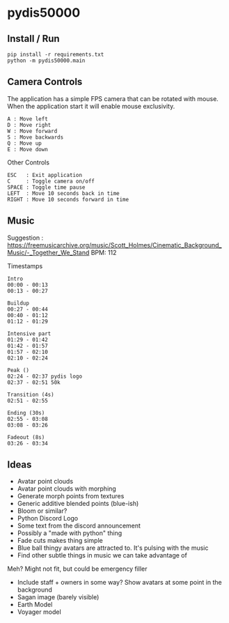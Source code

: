 
# pydis50000

## Install / Run

```
pip install -r requirements.txt
python -m pydis50000.main
```

## Camera Controls

The application has a simple FPS camera that can be rotated with mouse.
When the application start it will enable mouse exclusivity.

```
A : Move left
D : Move right
W : Move forward
S : Move backwards
Q : Move up
E : Move down
```

Other Controls
```
ESC   : Exit application
C     : Toggle camera on/off
SPACE : Toggle time pause
LEFT  : Move 10 seconds back in time
RIGHT : Move 10 seconds forward in time
```

## Music

Suggestion : https://freemusicarchive.org/music/Scott_Holmes/Cinematic_Background_Music/-_Together_We_Stand
BPM: 112

Timestamps
```
Intro
00:00 - 00:13
00:13 - 00:27

Buildup
00:27 - 00:44
00:40 - 01:12
01:12 - 01:29

Intensive part
01:29 - 01:42
01:42 - 01:57
01:57 - 02:10
02:10 - 02:24

Peak ()
02:24 - 02:37 pydis logo
02:37 - 02:51 50k

Transition (4s)
02:51 - 02:55  

Ending (30s)
02:55 - 03:08
03:08 - 03:26

Fadeout (8s)
03:26 - 03:34
```

## Ideas

* Avatar point clouds
* Avatar point clouds with morphing
* Generate morph points from textures
* Generic additive blended points (blue-ish)
* Bloom or similar?
* Python Discord Logo
* Some text from the discord announcement
* Possibly a "made with python" thing
* Fade cuts makes thing simple
* Blue ball thingy avatars are attracted to. It's pulsing with the music
* Find other subtle things in music we can take advantage of

Meh? Might not fit, but could be emergency filler

* Include staff + owners in some way? Show avatars at some point in the background
* Sagan image (barely visible)
* Earth Model
* Voyager model
